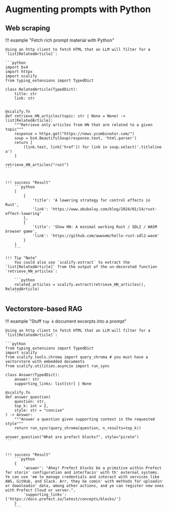 # Augmenting prompts with Python

## Web scraping

!!! example "Fetch rich prompt material with Python"

    Using an http client to fetch HTML that an LLM will filter for a `list[RelatedArticle]`:
    
    ```python
    import bs4
    import httpx
    import scalify
    from typing_extensions import TypedDict

    class RelatedArticle(TypedDict):
        title: str
        link: str


    @scalify.fn
    def retrieve_HN_articles(topic: str | None = None) -> list[RelatedArticle]:
        """Retrieve only articles from HN that are related to a given topic"""
        response = httpx.get("https://news.ycombinator.com/")
        soup = bs4.BeautifulSoup(response.text, 'html.parser')
        return [
            (link.text, link['href']) for link in soup.select('.titleline a')
        ]
    
    retrieve_HN_articles("rust")
    ```
    

    !!! success "Result"
        ```python
        [
            {
                'title': 'A lowering strategy for control effects in Rust',
                'link': 'https://www.abubalay.com/blog/2024/01/14/rust-effect-lowering'
            },
            {
                'title': 'Show HN: A minimal working Rust / SDL2 / WASM browser game',
                'link': 'https://github.com/awwsmm/hello-rust-sdl2-wasm'
            }
        ]
        ```

    !!! Tip "Note"
        You could also use `scalify.extract` to extract the `list[RelatedArticle]` from the output of the un-decorated function `retrieve_HN_articles`:
        
        ```python
        related_articles = scalify.extract(retrieve_HN_articles(), RelatedArticle)
        ```
    

## Vectorstore-based RAG

!!! example "Stuff `top k` document excerpts into a prompt"

    Using an http client to fetch HTML that an LLM will filter for a `list[RelatedArticle]`:
    
    ```python
    from typing_extensions import TypedDict
    import scalify
    from scalify.tools.chroma import query_chroma # you must have a vectorstore with embedded documents
    from scalify.utilities.asyncio import run_sync

    class Answer(TypedDict):
        answer: str
        supporting_links: list[str] | None

    @scalify.fn
    def answer_question(
        question: str,
        top_k: int = 2,
        style: str = "concise"
    ) -> Answer:
        """Answer a question given supporting context in the requested style"""
        return run_sync(query_chroma(question, n_results=top_k))
    
    answer_question("What are prefect blocks?", style="pirate")
    ```
    

    !!! success "Result"
        ```python
        {
            'answer': "Ahoy! Prefect blocks be a primitive within Prefect fer storin' configuration and interfacin' with th' external systems. Ye can use 'em to manage credentials and interact with services like AWS, GitHub, and Slack. Arr, they be comin' with methods for uploadin' or downloadin' data, among other actions, and ye can register new ones with Prefect Cloud or server.",
            'supporting_links': ['https://docs.prefect.io/latest/concepts/blocks/']
        }
        ```